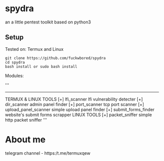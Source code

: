 # spydra

an a little pentest toolkit based on python3

## Setup 
Tested on: Termux and Linux
```
git clone https://github.com/fuckwbored/spydra
cd spydra
bash install or sudo bash install
```

Modules:

'''
---------------                 --------------------------
TERMUX & LINUX TOOLS
[+] lfi_scanner                 lfi vulnerability detecter
[+] dir_scanner                 admin panel finder
[+] port_scanner                tcp port scanner
[+] upload_panel_scanner        simple upload panel finder
[+] submit_forms_finder         website's submit forms scrapper
LINUX TOOLS
[+] packet_sniffer              simple http packet sniffer
'''

# About me
telegram channel - https:/t.me/termuxqew
